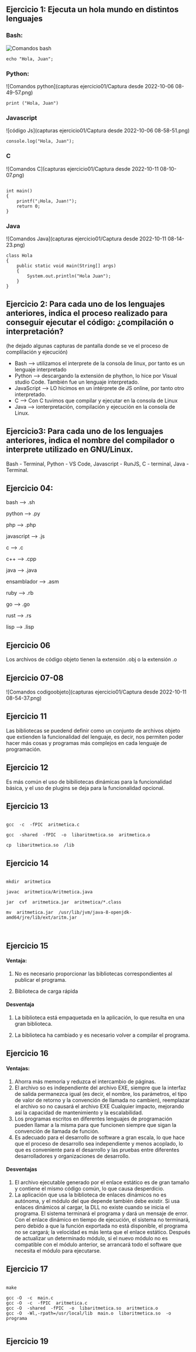 ## Ejercicio 1: Ejecuta un hola mundo en distintos lenguajes

### Bash:

![Comandos bash](¡capturas/../capturas%20ejercicio01/Captura%20desde%202022-10-04%2009-52-41.png)

<pre><code>echo "Hola, Juan";</code></pre>

### Python: 

![Comandos python](capturas ejercicio01/Captura desde 2022-10-06 08-49-57.png)



<pre><code>print ("Hola, Juan")</code></pre>



### Javascript

![código Js](capturas ejercicio01/Captura desde 2022-10-06 08-58-51.png)

<pre><code>console.log("Hola, Juan");</code></pre>



### C

![Comandos C](capturas ejercicio01/Captura desde 2022-10-11 08-10-07.png)

<pre><code>
int main()
{
    printf("¡Hola, Juan!");
    return 0;
}</code></pre>

### Java

![Comandos Java](capturas ejercicio01/Captura desde 2022-10-11 08-14-23.png)

<pre><code>class Hola
{
    public static void main(String[] args)
    {
        System.out.println("Hola Juan");
    }
}</code></pre>	



## Ejercicio 2: Para cada uno de los lenguajes anteriores, indica el proceso realizado  para conseguir ejecutar el código: ¿compilación o interpretación?

(he dejado algunas capturas de pantalla donde se ve el proceso de complilación y ejecución)

- Bash --> utilizamos el interprete de la consola de linux, por tanto es un lenguaje interpretado
- Python --> descargando la extensión de phython, lo hice por Visual studio Code. También fue un lenguaje interpretado.
- JavaScript --> LO hicimos en un intérprete de JS online, por tanto otro interpretado.
- C --> Con C tuvimos que compilar y ejecutar en la consola de Linux
- Java --> ionterpretación, compilación y ejecución en la consola de Linux.



## Ejercicio3: Para cada uno de los lenguajes anteriores, indica el nombre del compilador o interprete utilizado en GNU/Linux.

Bash - Terminal, Python - VS Code, Javascript - RunJS, C - terminal, Java - Terminal.



## Ejercicio 04: 

bash --> .sh

python --> .py

php --> .php

javascript --> .js

c --> .c

c++ --> .cpp

java --> .java

ensamblador --> .asm

ruby --> .rb

go --> .go

rust --> .rs

lisp --> .lisp



## Ejercicio 06

Los archivos de código objeto tienen la extensión .obj o la extensión .o

## Ejercicio 07-08

![Comandos codigoobjeto](capturas ejercicio01/Captura desde 2022-10-11 08-54-37.png)



## Ejercicio 11

Las bibliotecas se puedend definir como un conjunto de archivos objeto que extienden la funcionalidad del lenguaje, es decir, nos permiten poder hacer más cosas y programas más complejos en cada lenguaje de programación.

## Ejercicio 12

Es más común el uso de bibiliotecas dinámicas para la funcionalidad básica, y el uso de plugins se deja para la funcionalidad opcional.

## Ejercicio 13

<pre><code> 
gcc  -c  -fPIC  aritmetica.c

gcc  -shared  -fPIC  -o  libaritmetica.so  aritmetica.o

cp  libaritmetica.so  /lib
</code></pre>

## Ejercicio 14

<pre><code> 
mkdir  aritmetica

javac  aritmetica/Aritmetica.java

jar  cvf  aritmetica.jar  aritmetica/*.class

mv  aritmetica.jar  /usr/lib/jvm/java-8-openjdk-amd64/jre/lib/ext/aritm.jar


</code></pre>

## Ejercicio 15

#### Ventaja:

1. No es necesario proporcionar las bibliotecas correspondientes al publicar el programa.

2. Biblioteca de carga rápida

#### Desventaja

1. La biblioteca está empaquetada en la aplicación, lo que resulta en una gran biblioteca.

2. La biblioteca ha cambiado y es necesario volver a compilar el programa.

## Ejercicio 16

#### Ventajas: 
1) Ahorra más memoria y reduzca el intercambio de páginas.
2) El archivo so es independiente del archivo EXE, siempre que la interfaz de salida permanezca igual (es decir, el nombre, los parámetros, el tipo de valor de retorno y la convención de llamada no cambien), reemplazar el archivo so no causará el archivo EXE Cualquier impacto, mejorando así la capacidad de mantenimiento y la escalabilidad.
3) Los programas escritos en diferentes lenguajes de programación pueden llamar a la misma para que funcionen siempre que sigan la convención de llamada de función.
4) Es adecuado para el desarrollo de software a gran escala, lo que hace que el proceso de desarrollo sea independiente y menos acoplado, lo que es conveniente para el desarrollo y las pruebas entre diferentes desarrolladores y organizaciones de desarrollo.

#### Desventajas

1) El archivo ejecutable generado por el enlace estático es de gran tamaño y contiene el mismo código común, lo que causa desperdicio.
2) La aplicación que usa la biblioteca de enlaces dinámicos no es autónoma, y el módulo del que depende también debe existir. Si usa enlaces dinámicos al cargar, la DLL no existe cuando se inicia el programa. El sistema terminará el programa y dará un mensaje de error. Con el enlace dinámico en tiempo de ejecución, el sistema no terminará, pero debido a que la función exportada no está disponible, el programa no se cargará; la velocidad es más lenta que el enlace estático. Después de actualizar un determinado módulo, si el nuevo módulo no es compatible con el módulo anterior, se arrancará todo el software que necesita el módulo para ejecutarse.

## Ejercicio 17

<pre><code> 
make

gcc -O  -c  main.c
gcc -O  -c  -fPIC  aritmetica.c
gcc -O  -shared  -fPIC  -o  libaritmetica.so  aritmetica.o
gcc -O  -Wl,-rpath=/usr/local/lib  main.o  libaritmetica.so  -o  programa

</code></pre>

## Ejercicio 19


